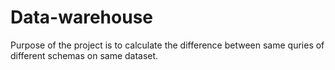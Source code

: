 # Data-warehouse
Purpose of the project is to calculate the difference between same quries of different schemas on same dataset. 
